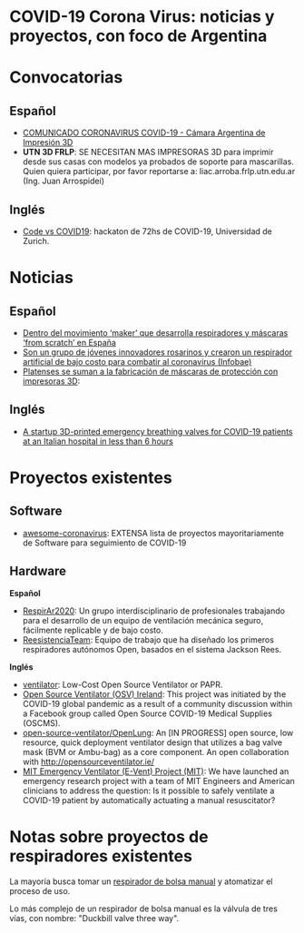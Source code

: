 # COVID-19 Corona Virus: noticias y proyectos, con foco de Argentina

# Convocatorias

## Español

- [COMUNICADO CORONAVIRUS COVID-19 - Cámara Argentina de Impresión 3D](https://www.camar3d.org/comunicado-coronavirus-covid-19/)
- **UTN 3D FRLP**: SE NECESITAN MAS IMPRESORAS 3D para imprimir desde sus casas con modelos ya probados de soporte para mascarillas. Quien quiera participar, por favor reportarse a: liac.arroba.frlp.utn.edu.ar (Ing. Juan Arrospidei)

## Inglés

- [Code vs COVID19](https://www.codevscovid19.org): hackaton de 72hs de COVID-19, Universidad de Zurich.

# Noticias

## Español

- [Dentro del movimiento ‘maker’ que desarrolla respiradores y máscaras ‘from scratch’ en España](https://hipertextual.com/2020/03/movimiento-maker-respiradores-mascaras-espana-covid)
- [Son un grupo de jóvenes innovadores rosarinos y crearon un respirador artificial de bajo costo para combatir al coronavirus (Infobae)](https://www.infobae.com/sociedad/2020/03/22/son-un-grupo-de-jovenes-innovadores-rosarinos-y-crearon-un-respirador-artificial-de-bajo-costo-para-combatir-al-coronavirus/)
- [Platenses se suman a la fabricación de máscaras de protección con impresoras 3D](https://www.0221.com.ar/nota/2020-3-23-14-22-0-la-plata-se-suma-a-la-fabricacion-de-mascaras-de-proteccion-con-impresoras-3d):

## Inglés

- [A startup 3D-printed emergency breathing valves for COVID-19 patients at an Italian hospital in less than 6 hours](https://www.businessinsider.com/coronavirus-italian-hospital-3d-printed-breathing-valves-covid-19-patients-2020-3)

# Proyectos existentes

## Software

- [awesome-coronavirus](https://github.com/soroushchehresa/awesome-coronavirus): EXTENSA lista de proyectos mayoritariamente de Software para seguimiento de COVID-19

## Hardware

**Español**

- [RespirAr2020](https://twitter.com/respirar2020): Un grupo interdisciplinario de profesionales trabajando para el desarrollo de un equipo de ventilación mecánica seguro, fácilmente replicable y de bajo costo.
- [ReesistenciaTeam](https://twitter.com/ReesistenciaT): Equipo de trabajo que ha diseñado los primeros respiradores autónomos Open, basados en el sistema Jackson Rees.

**Inglés**

- [ventilator](https://github.com/jcl5m1/ventilator): Low-Cost Open Source Ventilator or PAPR.
- [Open Source Ventilator (OSV) Ireland](https://opensourceventilator.ie/): This project was initiated by the COVID-19 global pandemic as a result of a community discussion within a Facebook group called Open Source COVID-19 Medical Supplies (OSCMS).
- [open-source-ventilator/OpenLung](https://gitlab.com/open-source-ventilator/OpenLung): An [IN PROGRESS] open source, low resource, quick deployment ventilator design that utilizes a bag valve mask (BVM or Ambu-bag) as a core component. An open collaboration with http://opensourceventilator.ie/
- [MIT Emergency Ventilator (E-Vent) Project (MIT)](https://e-vent.mit.edu/): We have launched an emergency research project with a team of MIT Engineers and American clinicians to address the question: Is it possible to safely ventilate a COVID-19 patient by automatically actuating a manual resuscitator?

# Notas sobre proyectos de respiradores existentes

La mayoría busca tomar un [respirador de bolsa manual](https://en.wikipedia.org/wiki/Bag_valve_mask) y atomatizar el proceso de uso. 

Lo más complejo de un respirador de bolsa manual es la válvula de tres vías, con nombre: "Duckbill valve three way".


